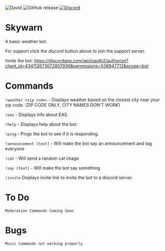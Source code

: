 ![David](https://img.shields.io/david/JGriffin34432/Skywarn.svg)
![GitHub release](https://img.shields.io/github/release/JGriffin34432/Skywarn.svg)
[![Discord](https://discordapp.com/api/guilds/355475139451682828/widget.png)](https://discord.io/SPCJGriffin2459)

# Skywarn
A basic weather bot.

For support click the discord button above to join the support server.

Invite the bot: https://discordapp.com/api/oauth2/authorize?client_id=434112673072807936&permissions=536947712&scope=bot


# Commands

`!weather <zip code>` - Displays weather based on the closest city near your zip code. (ZIP CODE ONLY, CITY NAMES DON'T WORK)

`!eas` - Displays info about EAS.

`!help` - Displays help about the bot.

`!ping` - Pings the bot to see if it is responding.

`!announcement [text]` - Will make the bot say an announcement and tag everyone

`!cat` - Will send a random cat image

`!say [text]` - Will make the bot say something

`!invite` Displays invite link to invite the bot to a discord server.


# To Do

`Moderation Commands Coming Soon`

# Bugs

`Music Commands not working properly`
